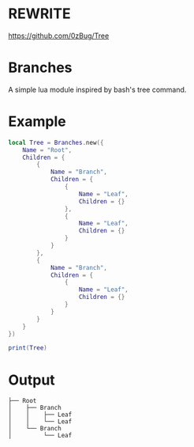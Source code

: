 # REWRITE
https://github.com/0zBug/Tree

# Branches
A simple lua module inspired by bash's tree command.

# Example
```lua
local Tree = Branches.new({
    Name = "Root",
    Children = {
        {
            Name = "Branch",
            Children = {
                {
                    Name = "Leaf",
                    Children = {}
                },
                {
                    Name = "Leaf",
                    Children = {}
                }
            }
        },
        {
            Name = "Branch",
            Children = {
                {
                    Name = "Leaf",
                    Children = {}
                }
            }
        }
    }
})

print(Tree)
```

# Output
```
├── Root
│    ├── Branch
│    │    ├── Leaf
│    │    └── Leaf
│    └── Branch
│         └── Leaf
```
